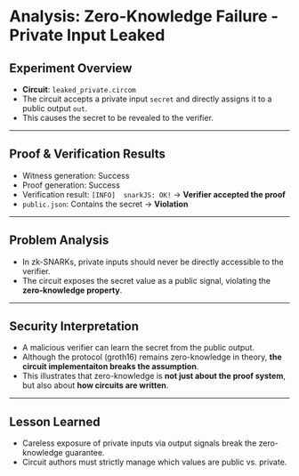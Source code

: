 # Analysis: Zero-Knowledge Failure - Private Input Leaked

## Experiment Overview

- **Circuit**: `leaked_private.circom`
- The circuit accepts a private input `secret` and directly assigns it to a public output `out`.
- This causes the secret to be revealed to the verifier.

---

## Proof & Verification Results

- Witness generation: Success
- Proof generation: Success
- Verification result: `[INFO]  snarkJS: OK!` → **Verifier accepted the proof**
- `public.json`: Contains the secret → **Violation**

---

## Problem Analysis

- In zk-SNARKs, private inputs should never be directly accessible to the verifier.
- The circuit exposes the secret value as a public signal, violating the **zero-knowledge property**.

---

## Security Interpretation

- A malicious verifier can learn the secret from the public output.
- Although the protocol (groth16) remains zero-knowledge in theory, **the circuit implementaiton breaks the assumption**.
- This illustrates that zero-knowledge is **not just about the proof system**, but also about **how circuits are written**.
---

## Lesson Learned

- Careless exposure of private inputs via output signals break the zero-knowledge guarantee.
- Circuit authors must strictly manage which values are public vs. private.
